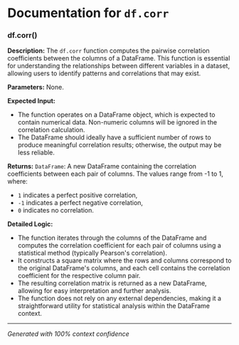 # Documentation for `df.corr`

### df.corr()

**Description:**
The `df.corr` function computes the pairwise correlation coefficients between the columns of a DataFrame. This function is essential for understanding the relationships between different variables in a dataset, allowing users to identify patterns and correlations that may exist.

**Parameters:**
None.

**Expected Input:**
- The function operates on a DataFrame object, which is expected to contain numerical data. Non-numeric columns will be ignored in the correlation calculation.
- The DataFrame should ideally have a sufficient number of rows to produce meaningful correlation results; otherwise, the output may be less reliable.

**Returns:**
`DataFrame`: A new DataFrame containing the correlation coefficients between each pair of columns. The values range from -1 to 1, where:
- `1` indicates a perfect positive correlation,
- `-1` indicates a perfect negative correlation,
- `0` indicates no correlation.

**Detailed Logic:**
- The function iterates through the columns of the DataFrame and computes the correlation coefficient for each pair of columns using a statistical method (typically Pearson's correlation).
- It constructs a square matrix where the rows and columns correspond to the original DataFrame's columns, and each cell contains the correlation coefficient for the respective column pair.
- The resulting correlation matrix is returned as a new DataFrame, allowing for easy interpretation and further analysis.
- The function does not rely on any external dependencies, making it a straightforward utility for statistical analysis within the DataFrame context.

---
*Generated with 100% context confidence*
